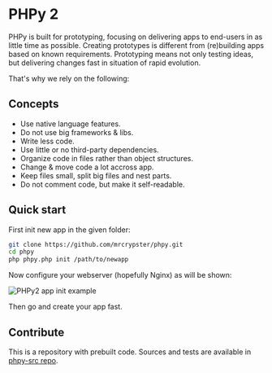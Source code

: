 # PHPy 2

PHPy is built for prototyping, focusing on delivering apps to end-users in as little time as possible. Creating prototypes is different from (re)building apps based on known requirements. Prototyping means not only testing ideas, but delivering changes fast in situation of rapid evolution.

That's why we rely on the following:

## Concepts
- Use native language features.
- Do not use big frameworks & libs.
- Write less code.
- Use little or no third-party dependencies.
- Organize code in files rather than object structures.
- Change & move code a lot accross app.
- Keep files small, split big files and nest parts.
- Do not comment code, but make it self-readable.

## Quick start
First init new app in the given folder:
```bash
git clone https://github.com/mrcrypster/phpy.git
cd phpy
php phpy.php init /path/to/newapp
```

Now configure your webserver (hopefully Nginx) as will be shown:

![PHPy2 app init example](https://phpy.dev/img/cli.png)

Then go and create your app fast.

## Contribute
This is a repository with prebuilt code.
Sources and tests are available in [phpy-src repo](https://github.com/mrcrypster/phpy-src).
